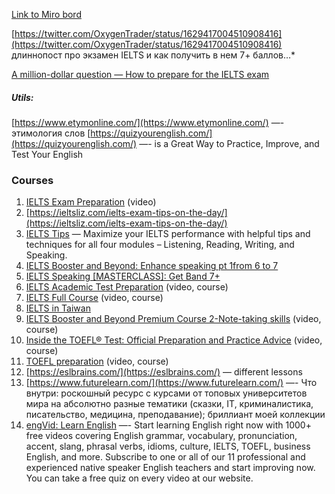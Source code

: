 [Link to Miro bord](https://miro.com/app/board/uXjVNPiOfsM=/)

[https://twitter.com/OxygenTrader/status/1629417004510908416](https://twitter.com/OxygenTrader/status/1629417004510908416) длиннопост про экзамен IELTS и как получить в нем 7+ баллов…*

[A million-dollar question — How to prepare for the IELTS exam](https://dineshchandgr.medium.com/a-million-dollar-question-how-to-prepare-for-the-ielts-exam-b7da381c0be9)

##### Utils: 
[https://www.etymonline.com/](https://www.etymonline.com/) —- этимология слов
[https://quizyourenglish.com/](https://quizyourenglish.com/) —- is a Great Way to Practice, Improve, and Test Your English

### Courses

1. [IELTS Exam Preparation](https://www.youtube.com/playlist?list=PLGHMg8AQ02x1vYgaNbiaSqrtdmioTxNLa) (video)
2. [https://ieltsliz.com/ielts-exam-tips-on-the-day/](https://ieltsliz.com/ielts-exam-tips-on-the-day/)
3. [IELTS Tips](https://www.ieltsxpress.com/category/ielts-tips/) — Maximize your IELTS performance with helpful tips and techniques for all four modules – Listening, Reading, Writing, and Speaking.
4. [IELTS Booster and Beyond: Enhance speaking pt 1from 6 to 7](https://www.udemy.com/cart/subscribe/course/2123704/)
5. [IELTS Speaking [MASTERCLASS]: Get Band 7+](https://www.udemy.com/course/ielts-exam-speaking-masterclass/)
6. [IELTS Academic Test Preparation](https://www.edx.org/course/ielts-academic-test-preparation?utm_source=aw&utm_medium=affiliate_partner&utm_content=text-link&utm_term=301045_https%3A%2F%2Fwww.class-central.com%2F&awc=6798_1675167168_ba7661b650954b549a5f915d0a78bba5) (video, course)
7. [IELTS Full Course](https://www.classcentral.com/classroom/youtube-ielts-full-course-2021-53322) (video, course)
8. [IELTS in Taiwan](https://ieltsintaiwan.wordpress.com/2019/08/13/ielts-reading-y-n-ng-analysis/)
9. [IELTS Booster and Beyond Premium Course 2-Note-taking skills](https://www.udemy.com/course/ielts-booster-and-beyond-premium-course-2-note-taking-skills/?ranMID=39197&ranEAID=SAyYsTvLiGQ&ranSiteID=SAyYsTvLiGQ-DlQ1OEEtDYxjMYmmZSr4xw&utm_source=aff-campaign&LSNPUBID=SAyYsTvLiGQ&utm_medium=udemyads) (video, course)
10. [Inside the TOEFL® Test: Official Preparation and Practice Advice](https://www.classcentral.com/classroom/youtube-inside-the-toefl-test-official-preparation-and-practice-advice-46751) (video, course)
11. [TOEFL preparation](https://www.classcentral.com/classroom/youtube-toefl-preparation-46755) (video, course)
12. [https://eslbrains.com/](https://eslbrains.com/) — different lessons
13. [https://www.futurelearn.com/](https://www.futurelearn.com/) —- Что внутри: роскошный ресурс с курсами от топовых университетов мира на абсолютно разные тематики (сказки, IT, криминалистика, писательство, медицина, преподавание); бриллиант моей коллекции
14. [engVid: Learn English](https://www.youtube.com/c/engVid?app=desktop) —- Start learning English right now with 1000+ free videos covering English grammar, vocabulary, pronunciation, accent, slang, phrasal verbs, idioms, culture, IELTS, TOEFL, business English, and more. Subscribe to one or all of our 11 professional and experienced native speaker English teachers and start improving now. You can take a free quiz on every video at our website.